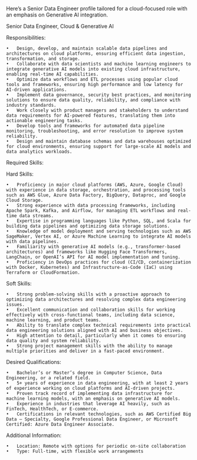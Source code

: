 Here’s a Senior Data Engineer profile tailored for a cloud-focused role with an emphasis on Generative AI integration.

Senior Data Engineer, Cloud & Generative AI

Responsibilities:

	•	Design, develop, and maintain scalable data pipelines and architectures on cloud platforms, ensuring efficient data ingestion, transformation, and storage.
	•	Collaborate with data scientists and machine learning engineers to integrate generative AI models into existing cloud infrastructure, enabling real-time AI capabilities.
	•	Optimize data workflows and ETL processes using popular cloud tools and frameworks, ensuring high performance and low latency for AI-driven applications.
	•	Implement data governance, security best practices, and monitoring solutions to ensure data quality, reliability, and compliance with industry standards.
	•	Work closely with product managers and stakeholders to understand data requirements for AI-powered features, translating them into actionable engineering tasks.
	•	Develop tools and frameworks for automated data pipeline monitoring, troubleshooting, and error resolution to improve system reliability.
	•	Design and maintain database schemas and data warehouses optimized for cloud environments, ensuring support for large-scale AI models and data analytics workloads.

Required Skills:

Hard Skills:

	•	Proficiency in major cloud platforms (AWS, Azure, Google Cloud) with experience in data storage, orchestration, and processing tools such as AWS Glue, Azure Data Factory, BigQuery, Dataproc, and Google Cloud Storage.
	•	Strong experience with data processing frameworks, including Apache Spark, Kafka, and Airflow, for managing ETL workflows and real-time data streams.
	•	Expertise in programming languages like Python, SQL, and Scala for building data pipelines and optimizing data storage solutions.
	•	Knowledge of model deployment and serving technologies such as AWS SageMaker, Vertex AI, or Azure Machine Learning to integrate AI models with data pipelines.
	•	Familiarity with generative AI models (e.g., transformer-based architectures) and frameworks like Hugging Face Transformers, LangChain, or OpenAI’s API for AI model implementation and tuning.
	•	Proficiency in DevOps practices for cloud (CI/CD, containerization with Docker, Kubernetes) and Infrastructure-as-Code (IaC) using Terraform or CloudFormation.

Soft Skills:

	•	Strong problem-solving skills with a proactive approach to optimizing data architectures and resolving complex data engineering issues.
	•	Excellent communication and collaboration skills for working effectively with cross-functional teams, including data science, machine learning, and product teams.
	•	Ability to translate complex technical requirements into practical data engineering solutions aligned with AI and business objectives.
	•	High attention to detail, particularly when it comes to ensuring data quality and system reliability.
	•	Strong project management skills with the ability to manage multiple priorities and deliver in a fast-paced environment.

Desired Qualifications:

	•	Bachelor’s or Master’s degree in Computer Science, Data Engineering, or a related field.
	•	5+ years of experience in data engineering, with at least 2 years of experience working on cloud platforms and AI-driven projects.
	•	Proven track record of implementing data infrastructure for machine learning models, with an emphasis on generative AI models.
	•	Experience in industries that leverage AI heavily, such as FinTech, HealthTech, or E-commerce.
	•	Certifications in relevant technologies, such as AWS Certified Big Data – Specialty, Google Professional Data Engineer, or Microsoft Certified: Azure Data Engineer Associate.

Additional Information:

	•	Location: Remote with options for periodic on-site collaboration
	•	Type: Full-time, with flexible work arrangements
